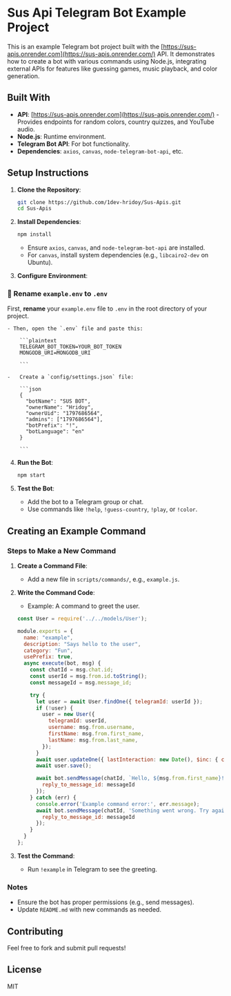 
# Sus Api Telegram Bot Example Project

This is an example Telegram bot project built with the [https://sus-apis.onrender.com](https://sus-apis.onrender.com/) API. It demonstrates how to create a bot with various commands using Node.js, integrating external APIs for features like guessing games, music playback, and color generation.

## Built With

-   **API**: [https://sus-apis.onrender.com](https://sus-apis.onrender.com/) - Provides endpoints for random colors, country quizzes, and YouTube audio.
-   **Node.js**: Runtime environment.
-   **Telegram Bot API**: For bot functionality.
-   **Dependencies**: `axios`, `canvas`, `node-telegram-bot-api`, etc.

## Setup Instructions

1.  **Clone the Repository**:
    
    ```bash
    git clone https://github.com/1dev-hridoy/Sus-Apis.git
    cd Sus-Apis
    
    ```
    
2.  **Install Dependencies**:
    
    ```bash
    npm install
    
    ```
    
    -   Ensure `axios`, `canvas`, and `node-telegram-bot-api` are installed.
    -   For `canvas`, install system dependencies (e.g., `libcairo2-dev` on Ubuntu).
3.  **Configure Environment**:
### 🔄 Rename `example.env` to `.env`

First, **rename** your `example.env` file to `.env` in the root directory of your project.

    - Then, open the `.env` file and paste this:
        
        ```plaintext
        TELEGRAM_BOT_TOKEN=YOUR_BOT_TOKEN
        MONGODB_URI=MONGODB_URI
        
        ```
        
    -   Create a `config/settings.json` file:
        
        ```json
        {
          "botName": "SUS BOT",
          "ownerName": "Hridoy",
          "ownerUid": "1797686564",
          "admins": ["1797686564"],
          "botPrefix": "!",
          "botLanguage": "en"
        }
        
        ```
        
4.  **Run the Bot**:
    
    ```bash
    npm start
    
    ```
    
5.  **Test the Bot**:
    
    -   Add the bot to a Telegram group or chat.
    -   Use commands like `!help`, `!guess-country`, `!play`, or `!color`.

## Creating an Example Command

### Steps to Make a New Command

1.  **Create a Command File**:
    
    -   Add a new file in `scripts/commands/`, e.g., `example.js`.
2.  **Write the Command Code**:
    
    -   Example: A command to greet the user.
    
    ```javascript
    const User = require('../../models/User');
    
    module.exports = {
      name: "example",
      description: "Says hello to the user",
      category: "Fun",
      usePrefix: true,
      async execute(bot, msg) {
        const chatId = msg.chat.id;
        const userId = msg.from.id.toString();
        const messageId = msg.message_id;
    
        try {
          let user = await User.findOne({ telegramId: userId });
          if (!user) {
            user = new User({
              telegramId: userId,
              username: msg.from.username,
              firstName: msg.from.first_name,
              lastName: msg.from.last_name,
            });
          }
          await user.updateOne({ lastInteraction: new Date(), $inc: { commandCount: 1 } });
          await user.save();
    
          await bot.sendMessage(chatId, `Hello, ${msg.from.first_name}! 🎉`, {
            reply_to_message_id: messageId
          });
        } catch (err) {
          console.error('Example command error:', err.message);
          await bot.sendMessage(chatId, 'Something went wrong. Try again!', {
            reply_to_message_id: messageId
          });
        }
      }
    };
    
    ```
    
3.  **Test the Command**:
    
    -   Run `!example` in Telegram to see the greeting.

### Notes

-   Ensure the bot has proper permissions (e.g., send messages).
-   Update `README.md` with new commands as needed.

## Contributing

Feel free to fork and submit pull requests!

## License

MIT